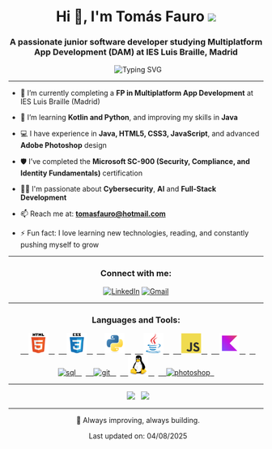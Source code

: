 <h1 align="center">Hi 👋, I'm Tomás Fauro <img height="40" src="https://emoji.gg/assets/emoji/7333-parrotdance.gif"></h1>
<h3 align="center">A passionate junior software developer studying Multiplatform App Development (DAM) at IES Luis Braille, Madrid</h3>

<p align="center">
  <img src="https://readme-typing-svg.herokuapp.com?font=Fira+Code&size=22&duration=3000&pause=500&color=39FF14&background=00000000&center=true&vCenter=true&width=650&lines=Welcome+to+my+GitHub+profile;Always+learning+and+coding+with+passion;Open+to+collaboration+on+cool+projects!" alt="Typing SVG" />
</p>

---

- 🔭 I’m currently completing a **FP in Multiplatform App Development** at IES Luis Braille (Madrid)

- 🌱 I’m learning **Kotlin and Python**, and improving my skills in **Java**

- 💻 I have experience in **Java, HTML5, CSS3, JavaScript**, and advanced **Adobe Photoshop** design

- 🛡️ I’ve completed the **Microsoft SC-900 (Security, Compliance, and Identity Fundamentals)** certification

- 👨‍💻 I'm passionate about **Cybersecurity**, **AI** and **Full-Stack Development**

- 📫 Reach me at: **tomasfauro@hotmail.com**

- ⚡ Fun fact: I love learning new technologies, reading, and constantly pushing myself to grow

---

<h3 align="center">Connect with me:</h3>
<div align="center">

[![LinkedIn](https://img.shields.io/badge/LinkedIn-0077B5?style=for-the-badge&logo=linkedin&logoColor=white)](https://www.linkedin.com/in/tomasfauro)
[![Gmail](https://img.shields.io/badge/Gmail-D14836?style=for-the-badge&logo=gmail&logoColor=white)](mailto:tomasfaurocto@gmail.com)

</div>

---

<h3 align="center">Languages and Tools:</h3>

<p align="center"> 
  <a href="https://www.w3.org/html/" target="_blank"> 
    <img src="https://raw.githubusercontent.com/devicons/devicon/master/icons/html5/html5-original-wordmark.svg" alt="html5" width="40" height="40"/> 
  </a>
  <a href="https://www.w3schools.com/css/" target="_blank"> 
    <img src="https://raw.githubusercontent.com/devicons/devicon/master/icons/css3/css3-original-wordmark.svg" alt="css3" width="40" height="40"/> 
  </a> 
  <a href="https://www.python.org" target="_blank"> 
    <img src="https://raw.githubusercontent.com/devicons/devicon/master/icons/python/python-original.svg" alt="python" width="40" height="40"/> 
  </a>  
  <a href="https://www.java.com" target="_blank">
    <img src="https://raw.githubusercontent.com/devicons/devicon/master/icons/java/java-original.svg" alt="java" width="40" height="40"/>
  </a>
  <a href="https://developer.mozilla.org/en-US/docs/Web/JavaScript" target="_blank"> 
    <img src="https://raw.githubusercontent.com/devicons/devicon/master/icons/javascript/javascript-original.svg" alt="javascript" width="40" height="40"/> 
  </a>
  <a href="https://kotlinlang.org/" target="_blank">
    <img src="https://raw.githubusercontent.com/devicons/devicon/master/icons/kotlin/kotlin-original.svg" alt="kotlin" width="40" height="40"/>
  </a>
  <a href="https://www.oracle.com/database/sqldeveloper/" target="_blank">
    <img src="https://cdn.jsdelivr.net/gh/devicons/devicon/icons/oracle/oracle-original.svg" alt="sql" width="40" height="40"/>
  </a>
  <a href="https://git-scm.com/" target="_blank"> 
    <img src="https://www.vectorlogo.zone/logos/git-scm/git-scm-icon.svg" alt="git" width="40" height="40"/> 
  </a>
  <a href="https://www.linux.org/" target="_blank"> 
    <img src="https://raw.githubusercontent.com/devicons/devicon/master/icons/linux/linux-original.svg" alt="linux" width="40" height="40"/> 
  </a>
  <a href="https://www.adobe.com/products/photoshop.html" target="_blank">
    <img src="https://cdn.jsdelivr.net/gh/devicons/devicon/icons/photoshop/photoshop-plain.svg" alt="photoshop" width="40" height="40"/>
  </a>
</p>

---

<p align="center">
  <img height="150" src="https://github-readme-stats.vercel.app/api?username=tomasfauro&theme=react&show_icons=true&include_all_commits=true" />
  <img height="150" src="https://github-readme-stats.vercel.app/api/top-langs/?username=tomasfauro&theme=react&layout=compact" />
</p>

---

<p align="center">
  🚀 Always improving, always building.
</p>

<p align="center">
  Last updated on: 04/08/2025
</p>
